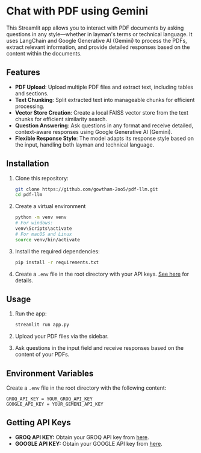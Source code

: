 # Chat with PDF using Gemini

This Streamlit app allows you to interact with PDF documents by asking questions in any style—whether in layman's terms or technical language. It uses LangChain and Google Generative AI (Gemini) to process the PDFs, extract relevant information, and provide detailed responses based on the content within the documents.

## Features

- **PDF Upload**: Upload multiple PDF files and extract text, including tables and sections.
- **Text Chunking**: Split extracted text into manageable chunks for efficient processing.
- **Vector Store Creation**: Create a local FAISS vector store from the text chunks for efficient similarity search.
- **Question Answering**: Ask questions in any format and receive detailed, context-aware responses using Google Generative AI (Gemini).
- **Flexible Response Style**: The model adapts its response style based on the input, handling both layman and technical language.

## Installation

1. Clone this repository:

   ```bash
   git clone https://github.com/gowtham-2oo5/pdf-llm.git
   cd pdf-llm
   ```

2. Create a virtual environment
   ```bash
   python -m venv venv
   # For windows:
   venv\Scripts\activate
   # For macOS and Linux
   source venv/bin/activate
   ```
3. Install the required dependencies:

   ```bash
   pip install -r requirements.txt
   ```

4. Create a `.env` file in the root directory with your API keys. [See here](#environment-variables) for details.

## Usage

1. Run the app:

   ```bash
   streamlit run app.py
   ```

2. Upload your PDF files via the sidebar.
3. Ask questions in the input field and receive responses based on the content of your PDFs.

## Environment Variables

Create a `.env` file in the root directory with the following content:

```env
GROQ_API_KEY = YOUR_GROQ_API_KEY
GOOGLE_API_KEY = YOUR_GEMENI_API_KEY
```

## Getting API Keys

- **GROQ API KEY:** Obtain your GROQ API key from [here](https://console.groq.com/playground).
- **GOOGLE API KEY:** Obtain your GOOGLE API key from [here](https://aistudio.google.com/app/apikey).
